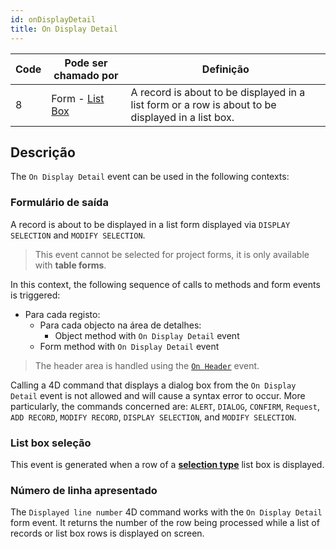 ```yaml
---
id: onDisplayDetail
title: On Display Detail
---
```


| Code | Pode ser chamado por                               | Definição                                                                                         |
| ---- | -------------------------------------------------- | ------------------------------------------------------------------------------------------------- |
| 8    | Form - [List Box](FormObjects/listbox_overview.md) | A record is about to be displayed in a list form or a row is about to be displayed in a list box. |

## Descrição

The `On Display Detail` event can be used in the following contexts:

### Formulário de saída

A record is about to be displayed in a list form displayed via `DISPLAY SELECTION` and `MODIFY SELECTION`.

> This event cannot be selected for project forms, it is only available with **table forms**.

In this context, the following sequence of calls to methods and form events is triggered:

- Para cada registo:
  - Para cada objecto na área de detalhes:
    - Object method with `On Display Detail` event
  - Form method with `On Display Detail` event

> The header area is handled using the [`On Header`](onHeader.md) event.

Calling a 4D command that displays a dialog box from the `On Display Detail` event is not allowed and will cause a syntax error to occur. More particularly, the commands concerned are: `ALERT`, `DIALOG`, `CONFIRM`, `Request`, `ADD RECORD`, `MODIFY RECORD`, `DISPLAY SELECTION`, and `MODIFY SELECTION`.

### List box seleção

This event is generated when a row of a [**selection type**](FormObjects/listbox_overview.md#selection-list-boxes) list box is displayed.

### Número de linha apresentado

The `Displayed line number` 4D command works with the `On Display Detail` form event. It returns the number of the row being processed while a list of records or list box rows is displayed on screen.
